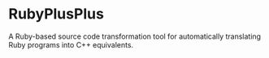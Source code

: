 RubyPlusPlus
============

A Ruby-based source code transformation tool for automatically translating Ruby programs into C++ equivalents.
